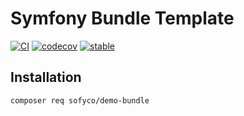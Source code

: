 # Symfony Bundle Template

[![CI](https://github.com/sofyco/demo-bundle/actions/workflows/ci.yaml/badge.svg)](https://github.com/sofyco/demo-bundle/actions/workflows/ci.yaml)
[![codecov](https://codecov.io/gh/sofyco/demo-bundle/branch/main/graph/badge.svg?token=NL09KRQ74L)](https://codecov.io/gh/sofyco/demo-bundle)
[![stable](http://poser.pugx.org/sofyco/demo-bundle/v)](https://packagist.org/packages/sofyco/demo-bundle)

## Installation

```bash
composer req sofyco/demo-bundle
```
